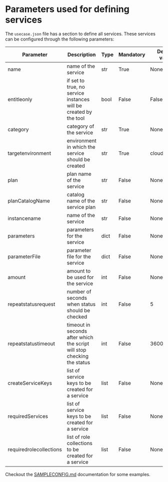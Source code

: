 # Parameters used for defining services

The `usecase.json` file has a section to define all services. These services can be configured through the following parameters:

| Parameter               | Description                                                             | Type  | Mandatory | Default value |
|-------------------------|-------------------------------------------------------------------------|---|---|---|
| name                    | name of the service                                                     | str | True | None |
| entitleonly             | if set to true, no service instances will be created by the tool        | bool | False | False |
| category                | category of the service                                                 | str | True | None |
| targetenvironment       | environment in which the service should be created                      | str | True | cloudfoundry |
| plan                    | plan name of the service                                                | str | False | None |
| planCatalogName         | catalog name of the service plan                                        | str | False | None |
| instancename            | name of the service                                                     | str | False | None |
| parameters              | parameters for the service                                              | dict | False | None |
| parameterFile           | parameter file for the service                                          | dict | False | None |
| amount                  | amount to be used for the service                                       | int | False | None |
| repeatstatusrequest     | number of seconds when status should be checked                         | int | False | 5 |
| repeatstatustimeout     | timeout in seconds after which the script will stop checking the status | int | False | 3600 |
| createServiceKeys       | list of service keys to be created for a service                        | list | False | None |
| requiredServices        | list of service keys to be created for a service                        | list | False | None |
| requiredrolecollections | list of role collections to be created for a service                    | list | False | None |

Checkout the [SAMPLECONFIG.md](/docs/SAMPLECONFIG.md) documentation for some examples.
